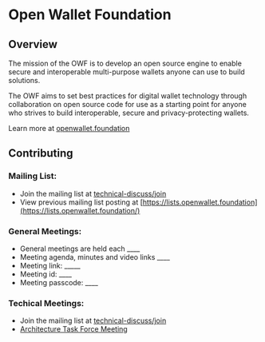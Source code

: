 # Open Wallet Foundation

## Overview

The mission of the OWF is to develop an open source engine to enable secure and interoperable multi-purpose wallets anyone can use to build solutions.

The OWF aims to set best practices for digital wallet technology through collaboration on open source code for use as a starting point for anyone who strives to build interoperable, secure and privacy-protecting wallets.

Learn more at [openwallet.foundation](https://openwallet.foundation/)

## Contributing

### Mailing List:
 - Join the mailing list at [technical-discuss/join](https://lists.openwallet.foundation/g/technical-discuss/join)
 - View previous mailing list posting at [https://lists.openwallet.foundation](https://lists.openwallet.foundation/)

### General Meetings:
- General meetings are held each ____
- Meeting agenda, minutes and video links ____
- Meeting link: _____
- Meeting id: ____
- Meeting passcode: ____


### Techical Meetings:
 - Join the mailing list at [technical-discuss/join](https://lists.openwallet.foundation/g/technical-discuss/join)
 - [Architecture Task Force Meeting](https://github.com/openwallet-foundation/architecture-task-force/blob/main/meeting-details.md)
